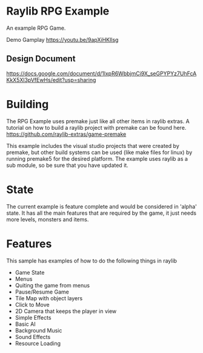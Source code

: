 # Raylib RPG Example

An example RPG Game.

Demo Gamplay
https://youtu.be/9apXiHKIlsg

## Design Document
https://docs.google.com/document/d/1lxpR6WbbjmCi9X_seGPYPYz7UhFcAKkX5Xl3pVfEwHs/edit?usp=sharing

# Building
The RPG Example uses premake just like all other items in raylib extras. A tutorial on how to build a raylib project with premake can be found here. https://github.com/raylib-extras/game-premake

This example includes the visual studio projects that were created by premake, but other build systems can be used (like make files for linux) by running premake5 for the desired platform.
The example uses raylib as a sub module, so be sure that you have updated it.

# State
The current example is feature complete and would be considered in 'alpha' state. It has all the main features that are required by the game, it just needs more levels, monsters and items.

# Features
This sample has examples of how to do the following things in raylib

- Game State
- Menus
- Quiting the game from menus
- Pause/Resume Game
- Tile Map with object layers
- Click to Move
- 2D Camera that keeps the player in view
- Simple Effects
- Basic AI
- Background Music
- Sound Effects
- Resource Loading

